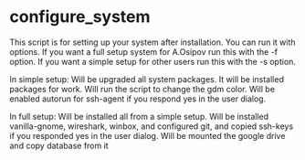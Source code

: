 # configure_system

This script is for setting up your system after installation.
You can run it with options.
If you want a full setup system for A.Osipov run this with the -f option.
If you want a simple setup for other users run this with the -s option.

In simple setup:
Will be upgraded all system packages.
It will be installed packages for work.
Will run the script to change the gdm color.
Will be enabled autorun for ssh-agent if you respond yes in the user dialog.

In full setup:
Will be installed all from a simple setup.
Will be installed vanilla-gnome, wireshark, winbox, and configured git, and copied ssh-keys if you responded yes in the user dialog.
Will be mounted the google drive and copy database from it
